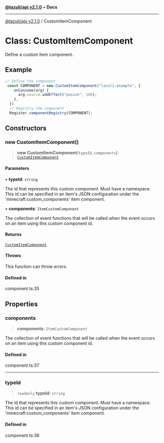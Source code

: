 [**@lazuli/api v2.1.0**](../README.md) • **Docs**

***

[@lazuli/api v2.1.0](../globals.md) / CustomItemComponent

# Class: CustomItemComponent

Define a custom item component.

## Example

```ts
// Define the component
 const COMPONENT = new CustomItemComponent("lazuli:example", {
    onConsume(arg) {
      arg.source.addEffect("posion", 200);
    },
  })
  // Registry the component
  Register.componentRegistry(COMPONENT);
```

## Constructors

### new CustomItemComponent()

> **new CustomItemComponent**(`typeId`, `components`): [`CustomItemComponent`](CustomItemComponent.md)

#### Parameters

• **typeId**: `string`

The id that represents this custom component. Must have a
namespace. This id can be specified in an item's JSON
configuration under the 'minecraft:custom_components' item
component.

• **components**: `ItemCustomComponent`

The collection of event functions that will be called when
the event occurs on an item using this custom component id.

#### Returns

[`CustomItemComponent`](CustomItemComponent.md)

#### Throws

This function can throw errors.

#### Defined in

component.ts:35

## Properties

### components

> **components**: `ItemCustomComponent`

The collection of event functions that will be called when
the event occurs on an item using this custom component id.

#### Defined in

component.ts:37

***

### typeId

> `readonly` **typeId**: `string`

The id that represents this custom component. Must have a
namespace. This id can be specified in an item's JSON
configuration under the 'minecraft:custom_components' item
component.

#### Defined in

component.ts:36
